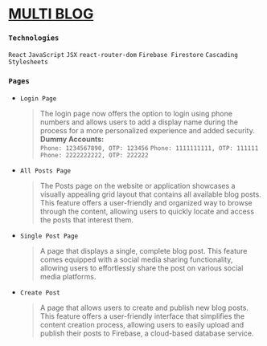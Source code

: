 # [MULTI BLOG](https://multi-blog-52f92.web.app/)

 ### `Technologies`
`React` `JavaScript` `JSX` `react-router-dom` `Firebase Firestore` `Cascading Stylesheets`

### `Pages`

- `Login Page`
  > The login page now offers the option to login using phone numbers and allows users to add a display name during the process for a more personalized experience and added security.\
**Dummy Accounts:**\
`Phone: 1234567890, OTP: 123456`
`Phone: 1111111111, OTP: 111111`
`Phone: 2222222222, OTP: 222222`

- `All Posts Page`
  > The Posts page on the website or application showcases a visually appealing grid layout that contains all available blog posts. This feature offers a user-friendly and organized way to browse through the content, allowing users to quickly locate and access the posts that interest them.

- `Single Post Page`
  > A page that displays a single, complete blog post. This feature comes equipped with a social media sharing functionality, allowing users to effortlessly share the post on various social media platforms.

- `Create Post`
  > A page that allows users to create and publish new blog posts. This feature offers a user-friendly interface that simplifies the content creation process, allowing users to easily upload and publish their posts to Firebase, a cloud-based database service.

